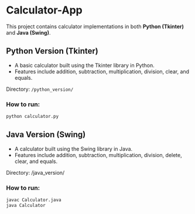 # Calculator-App
This project contains calculator implementations in both **Python (Tkinter)** and **Java (Swing)**.

## Python Version (Tkinter)

- A basic calculator built using the Tkinter library in Python.
- Features include addition, subtraction, multiplication, division, clear, and equals.

Directory: `/python_version/`

### How to run:
```bash
python calculator.py
````
## Java Version (Swing)

- A calculator built using the Swing library in Java.
- Features include addition, subtraction, multiplication, division, delete, clear, and equals.

Directory: /java_version/

### How to run:
```bash
javac Calculator.java
java Calculator

